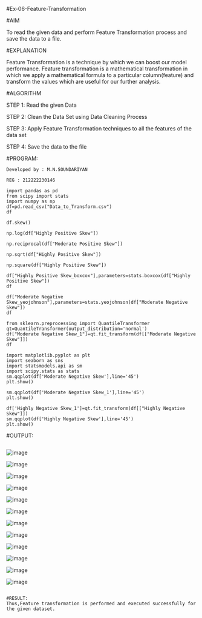 #Ex-06-Feature-Transformation

#AIM

To read the given data and perform Feature Transformation process and save the data to a file.

#EXPLANATION

Feature Transformation is a technique by which we can boost our model performance. Feature transformation is a mathematical transformation in which we apply a mathematical formula to a particular column(feature) and transform the values which are useful for our further analysis.

#ALGORITHM

STEP 1: Read the given Data

STEP 2: Clean the Data Set using Data Cleaning Process

STEP 3: Apply Feature Transformation techniques to all the features of the data set

STEP 4: Save the data to the file


#PROGRAM:

```
Developed by : M.N.SOUNDARIYAN

REG : 212222230146

```


```
import pandas as pd
from scipy import stats
import numpy as np
df=pd.read_csv("Data_to_Transform.csv")
df

df.skew()

np.log(df["Highly Positive Skew"])

np.reciprocal(df["Moderate Positive Skew"])

np.sqrt(df["Highly Positive Skew"])

np.square(df["Highly Positive Skew"])

df["Highly Positive Skew_boxcox"],parameters=stats.boxcox(df["Highly Positive Skew"])
df

df["Moderate Negative Skew_yeojohnson"],parameters=stats.yeojohnson(df["Moderate Negative Skew"])
df

from sklearn.preprocessing import QuantileTransformer
qt=QuantileTransformer(output_distribution='normal')
df["Moderate Negative Skew_1"]=qt.fit_transform(df[["Moderate Negative Skew"]])
df

import matplotlib.pyplot as plt
import seaborn as sns
import statsmodels.api as sm
import scipy.stats as stats
sm.qqplot(df['Moderate Negative Skew'],line='45')
plt.show()

sm.qqplot(df['Moderate Negative Skew_1'],line='45')
plt.show()

df['Highly Negative Skew_1']=qt.fit_transform(df[["Highly Negative Skew"]])
sm.qqplot(df['Highly Negative Skew'],line='45')
plt.show()
```

#OUTPUT:

```
```
![image](https://github.com/soundariyan18/ODD2023-Datascience-Ex06/assets/119393307/26efb87b-7cc0-46f4-960c-f37269841add)

![image](https://github.com/soundariyan18/ODD2023-Datascience-Ex06/assets/119393307/fa2c987c-f929-448a-9819-20686679d629)

![image](https://github.com/soundariyan18/ODD2023-Datascience-Ex06/assets/119393307/01c2f997-6a49-4188-bd4d-59d121cbf910)

![image](https://github.com/soundariyan18/ODD2023-Datascience-Ex06/assets/119393307/af75ed4a-4dc0-4865-80ad-98fe4ac6f43c)

![image](https://github.com/soundariyan18/ODD2023-Datascience-Ex06/assets/119393307/722f9e2b-eb50-4ba5-85cb-96f64290f24e)

![image](https://github.com/soundariyan18/ODD2023-Datascience-Ex06/assets/119393307/4586d3d8-2333-4cb6-8645-8b7498167e44)

![image](https://github.com/soundariyan18/ODD2023-Datascience-Ex06/assets/119393307/617a41e5-d768-4080-9bb9-962302331b94)

![image](https://github.com/soundariyan18/ODD2023-Datascience-Ex06/assets/119393307/0d3c68e8-5a33-4ad3-9ea8-0b2c405980ca)

![image](https://github.com/soundariyan18/ODD2023-Datascience-Ex06/assets/119393307/1f19fde8-ca41-43e9-a117-a3aa9770d32c)

![image](https://github.com/soundariyan18/ODD2023-Datascience-Ex06/assets/119393307/a88dcd76-2cb3-4012-83ac-1a41d89ab3ad)

![image](https://github.com/soundariyan18/ODD2023-Datascience-Ex06/assets/119393307/c6d3bad8-ca05-4ff4-a78a-668bcbcbf32c)

![image](https://github.com/soundariyan18/ODD2023-Datascience-Ex06/assets/119393307/6ce7db32-fcd2-418a-9fa6-716ecfc5b002)
```

#RESULT:
Thus,Feature transformation is performed and executed successfully for the given dataset.
